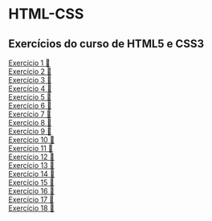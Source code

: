 # HTML-CSS
 <h2>Exercícios do curso de HTML5 e CSS3</h2>
 <a href="https://caduud.github.io/HTML-CSS/Exercicios/EX001/index.html" target="_blank">Exercício 1 🔗</a>
 <br>
 <a href="https://caduud.github.io/HTML-CSS/Exercicios/EX002/index.html" target="_blank">Exercício 2 🔗</a>
 <br>
 <a href="https://caduud.github.io/HTML-CSS/Exercicios/EX003/index.html" target="_blank">Exercício 3 🔗</a>
 <br>
 <a href="https://caduud.github.io/HTML-CSS/Exercicios/EX004/index.html" target="_blank">Exercício 4 🔗</a>
 <br>
 <a href="https://caduud.github.io/HTML-CSS/Exercicios/EX005/index.html" target="_blank">Exercício 5 🔗</a>
 <br>
 <a href="https://caduud.github.io/HTML-CSS/Exercicios/EX006/index.html" target="_blank">Exercício 6 🔗</a>
 <br>
 <a href="https://caduud.github.io/HTML-CSS/Exercicios/EX007/index.html" target="_blank">Exercício 7 🔗</a>
 <br>
 <a href="https://caduud.github.io/HTML-CSS/Exercicios/EX008/index.html" target="_blank">Exercício 8 🔗</a>
 <br>
 <a href="https://caduud.github.io/HTML-CSS/Exercicios/EX009/index.html" target="_blank">Exercício 9 🔗</a>
 <br>
 <a href="https://caduud.github.io/HTML-CSS/Exercicios/EX010/index.html" target="_blank">Exercício 10 🔗</a>
 <br>
 <a href="https://caduud.github.io/HTML-CSS/Exercicios/EX011/index.html" target="_blank">Exercício 11 🔗</a>
 <br>
 <a href="https://caduud.github.io/HTML-CSS/Exercicios/EX012/index.html" target="_blank">Exercício 12 🔗</a>
 <br>
 <a href="https://caduud.github.io/HTML-CSS/Exercicios/EX013/index.html" target="_blank">Exercício 13 🔗</a>
 <br>
 <a href="https://caduud.github.io/HTML-CSS/Exercicios/EX014/index.html" target="_blank">Exercício 14 🔗</a>
 <br>
 <a href="https://caduud.github.io/HTML-CSS/Exercicios/EX015/index.html" target="_blank">Exercício 15 🔗</a>
 <br>
 <a href="https://caduud.github.io/HTML-CSS/Exercicios/EX016/index.html" target="_blank">Exercício 16 🔗</a>
 <br>
 <a href="https://caduud.github.io/HTML-CSS/Exercicios/EX017/index.html" target="_blank">Exercício 17 🔗</a>
 <br>
 <a href="https://caduud.github.io/HTML-CSS/Exercicios/EX018/index.html" target="_blank">Exercício 18 🔗</a>

